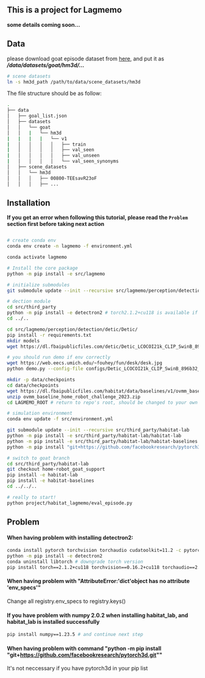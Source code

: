 
## This is a project for Lagmemo

**some details coming soon...**

## Data

please download goat episode dataset from [here](https://drive.google.com/file/d/1N0UbpXK3v7oTphC4LoDqlNeMHbrwkbPe/view?usp=sharing), and put it as ***/data/datasets/goat/hm3d/...***

```bash
# scene datasets
ln -s hm3d_path /path/to/data/scene_datasets/hm3d

```

The file structure should be as follow:

```bash
.
├── data
│   ├── goal_list.json
│   ├── datasets
│   │   └── goat
│   │   |   └── hm3d
|   |   |   |   └── v1
|   │   │   │   │   ├── train
|   │   │   │   │   ├── val_seen
|   │   │   │   │   ├── val_unseen
|   │   │   │   │   └── val_seen_synonyms
│   ├── scene_datasets
│   │   └── hm3d
│   │   │   ├── 00800-TEEsavR23oF
│   │   │   ├── ...
```

## Installation

**If you get an error when following this tutorial, please read the `Problem` section first before taking next action**

```bash

# create conda env
conda env create -n lagmemo -f environment.yml

conda activate lagmemo

# Install the core package
python -m pip install -e src/lagmemo

# initialize submodules
git submodule update --init --recursive src/lagmemo/perception/detection/detic/Detic src/third_party/detectron2 src/third_party/contact_graspnet src/lagmemo/agent/imagenav_agent/SuperGluePretrainedNetwork

# dection module
cd src/third_party
python -m pip install -e detectron2 # torch2.1.2+cu118 is available if get error here, and some mistake maybe caused by cpu version torch, please pay attention, refer to Problem section
cd ../..

cd src/lagmemo/perception/detection/detic/Detic/
pip install -r requirements.txt
mkdir models
wget https://dl.fbaipublicfiles.com/detic/Detic_LCOCOI21k_CLIP_SwinB_896b32_4x_ft4x_max-size.pth -O models/Detic_LCOCOI21k_CLIP_SwinB_896b32_4x_ft4x_max-size.pth --no-check-certificate

# you should run demo if env correctly
wget https://web.eecs.umich.edu/~fouhey/fun/desk/desk.jpg
python demo.py --config-file configs/Detic_LCOCOI21k_CLIP_SwinB_896b32_4x_ft4x_max-size.yaml --input desk.jpg --output out2.jpg --vocabulary custom --custom_vocabulary headphone,webcam,paper,coffe --confidence-threshold 0.3 --opts MODEL.WEIGHTS models/Detic_LCOCOI21k_CLIP_SwinB_896b32_4x_ft4x_max-size.pth

mkdir -p data/checkpoints
cd data/checkpoints
wget https://dl.fbaipublicfiles.com/habitat/data/baselines/v1/ovmm_baseline_home_robot_challenge_2023.zip
unzip ovmm_baseline_home_robot_challenge_2023.zip
cd LAGMEMO_ROOT # return to repo's root, should be changed to your own path

# simulation environment
conda env update -f src/environment.yml

git submodule update --init --recursive src/third_party/habitat-lab
python -m pip install -e src/third_party/habitat-lab/habitat-lab
python -m pip install -e src/third_party/habitat-lab/habitat-baselines
python -m pip install "git+https://github.com/facebookresearch/pytorch3d.git" # this is not neccessary if you have pytorch3d in your pip list

# switch to goat branch
cd src/third_party/habitat-lab
git checkout home-robot_goat_support
pip install -e habitat-lab
pip install -e habitat-baselines
cd ../../..

# really to start!
python project/habitat_lagmemo/eval_episode.py

```

## Problem

#### When having problem with installing detectron2:

```bash
conda install pytorch torchvision torchaudio cudatoolkit=11.2 -c pytorch # insatll torch2.5.1
python -m pip install -e detectron2
conda uninstall libtorch # downgrade torch version
pip install torch==2.1.2+cu118 torchvision==0.16.2+cu118 torchaudio==2.1.2+cu118 --index-url https://download.pytorch.org/whl/cu118 # install torch2.1.2 cu118 which is confirmed to be correct

```

#### When having problem with "AttributeError:'dict'object has no attribute 'env_specs'"

Change all registry.env_specs to registry.keys()

#### If you have problem with numpy 2.0.2 when installing habitat_lab, and habitat_lab is installed successfully

```bash
pip install numpy==1.23.5 # and continue next step
```

#### When having problem with command "python -m pip install "git+https://github.com/facebookresearch/pytorch3d.git""

It's not neccessary if you have pytorch3d in your pip list

#### 